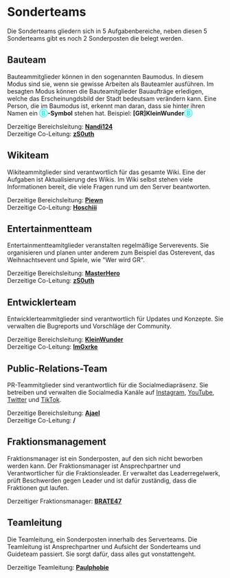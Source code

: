 # Sonderteams

Die Sonderteams gliedern sich in 5 Aufgabenbereiche, neben diesen 5 Sonderteams gibt es noch 2 Sonderposten die belegt werden.

## Bauteam

Bauteammitglieder können in den sogenannten Baumodus. In diesem Modus sind sie, wenn sie gewisse Arbeiten als Bauteamler ausführen. Im besagten Modus können die Bauteamitglieder Bauaufträge erledigen, welche das Erscheinungdsbild der Stadt bedeutsam verändern kann. Eine Person, die im Baumodus ist, erkennt man daran, dass sie hinter ihren Namen ein <a style="font-weight: bold; color: cyan;">Ⓑ</a>**-Symbol** stehen hat. Beispiel: **[GR]KleinWunder**<a style="font-weight: bold; color: cyan;">Ⓑ</a>

Derzeitige Bereichsleitung: **[Nandi124](https://germanrp.eu/index.php?user/431-nandi124/)**<br>
Derzeitige Co-Leitung: **[zS0uth](https://germanrp.eu/index.php?user/903-gr-zs0uth/)**


## Wikiteam

Wikiteammitglieder sind verantwortlich für das gesamte Wiki. Eine der Aufgaben ist Aktualisierung des Wikis. Im Wiki selbst stehen viele Informationen bereit, die viele Fragen rund um den Server beantworten.

Derzeitige Bereichsleitung: **[Piewn](https://germanrp.eu/index.php?user/120-piewn/)**<br>
Derzeitige Co-Leitung: **[Hoschiii](https://germanrp.eu/index.php?user/56-hoschiii/)**


## Entertainmentteam

Entertainmentteamitglieder veranstalten regelmäßige Serverevents. Sie organisieren und planen unter anderem zum Beispiel das Osterevent, das Weihnachtsevent und Spiele, wie "Wer wird GR".

Derzeitige Bereichsleitung: **[MasterHero](https://germanrp.eu/index.php?user/42-gr-masterhero/)**<br>
Derzeitige Co-Leitung: **[zS0uth](https://germanrp.eu/index.php?user/903-gr-zs0uth/)**


## Entwicklerteam

Entwicklerteammitglieder sind verantwortlich für Updates und Konzepte. Sie verwalten die Bugreports und Vorschläge der Community.

Derzeitige Bereichsleitung: **[KleinWunder](https://germanrp.eu/index.php?user/2-gr-kleinwunder/)**<br>
Derzeitige Co-Leitung: **[ImGxrke](https://germanrp.eu/index.php?user/901-gr-imgxrke/)**


## Public-Relations-Team

PR-Teammitglieder sind verantwortlich für die Socialmediapräsenz. Sie betreiben und verwalten die Socialmedia Kanäle auf [Instagram](https://www.instagram.com/germanrp.pr/), [YouTube](https://www.youtube.com/@germanrpreallifeeconomyrol4257), [Twitter](https://twitter.com/GermanRP3) und [TikTok](https://www.tiktok.com/@germanrp.pr?is_from_webapp=1&sender_device=pc).

Derzeitige Bereichsleitung: **[Ajael](https://germanrp.eu/index.php?user/3-gr-ajael/)**<br>
Derzeitige Co-Leitung: **/**

## Fraktionsmanagement

Fraktionsmanager ist ein Sonderposten, auf den sich nicht beworben werden kann. Der Fraktionsmanager ist Ansprechpartner und Verantwortlicher für die Fraktionsleader. Er verwaltet das Leaderregelwerk, prüft Beschwerden gegen Leader und ist dafür zuständig, dass die Fraktionen gut laufen.

Derzeitiger Fraktionsmanager: **[BRATE47](https://germanrp.eu/index.php?user/249-gr-brate47/)**

## Teamleitung

Die Teamleitung, ein Sonderposten innerhalb des Serverteams. Die Teamleitung ist Ansprechpartner und Aufsicht der Sonderteams und Guideteam passiert. Sie sorgt dafür, dass alles gut vonstattengeht.

Derzeitige Teamleitung: **[Paulphobie](https://germanrp.eu/index.php?user/40-gr-paulphobie/)**
